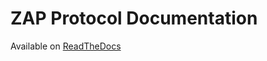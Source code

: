 # ZAP Protocol Documentation

Available on [ReadTheDocs](https://sft-protocol.readthedocs.io/en/latest/)
